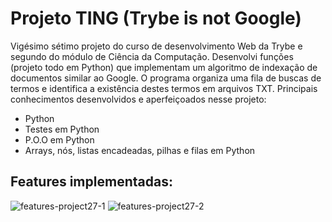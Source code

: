 # Projeto TING (Trybe is not Google) #

 Vigésimo sétimo projeto do curso de desenvolvimento Web da Trybe e segundo do módulo de Ciência da Computação. Desenvolvi funções (projeto todo em Python) que implementam um algoritmo de indexação de documentos similar ao Google. O programa organiza uma fila de buscas de termos e identifica a existência destes termos em arquivos TXT. Principais conhecimentos desenvolvidos e aperfeiçoados nesse projeto:

 - Python
 - Testes em Python
 - P.O.O em Python
 - Arrays, nós, listas encadeadas, pilhas e filas em Python

 ## Features implementadas: ##
 
 ![features-project27-1](https://github.com/gabrielaguiardantas/project-TING/assets/110852595/f02991b1-4ee7-4e34-a91d-9f9835bcd82b)
 ![features-project27-2](https://github.com/gabrielaguiardantas/project-TING/assets/110852595/784a0508-fe26-46c6-9ec4-55add5310efc)

